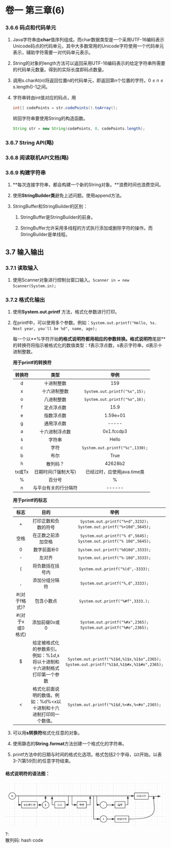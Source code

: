 # 卷一 第三章(6)

### 3.6.6 码点和代码单元

1. Java字符串由**char**值序列组成。而char数据类型是一个采用UTF-16编码表示Unicode码点的代码单元，其中大多数常用的Unicode字符使用一个代码单元表示，辅助字符需要一对代码单元表示。

2. String的对象的length方法可以返回采用UTF-16编码表示的给定字符串所需要的代码单元数量。得到的实际长度即码点数量。

3. 调用s.charAt(n)将返回位置n的代码单元，即返回第n个位置的字符。0 ≤ n ≤ s.length()-1之间。

4. 字符串转由int值对应的码点，用

   ```java
   int[] codePoints = str.codePoints().toArray();
   ```

   转回字符串要使用String的构造函数。

   ```java
   String str = new String(codePoints, 0, codePoints.length);
   ```
### 3.6.7 String API(略)
### 3.6.8 阅读联机API文档(略)
### 3.6.9 构建字符串
1. **每次连接字符串，都会构建一个新的String对象。**浪费时间也浪费空间。

2. 使用**StringBuilder类**避免上述问题。使用append方法。

3. StringBuffer和StringBuilder的区别：

   1. StringBuffer是StringBuilder的前身。

   2. StringBuffer允许采用多线程的方式执行添加或删除字符的操作。而StringBuilder是单线程。
## 3.7 输入输出
### 3.7.1 读取输入

1. 使用Scanner对象进行控制台窗口输入。```Scanner in = new Scanner(System.in); ```


### 3.7.2 格式化输出

1. 使用**System.out.printf** 方法，格式化参数进行打印。

2. 在printf中，可以使用多个参数。例如：```System.out.printf("Hello, %s. Next year, you'll be %d", name, age);```

   每一个以**%字符开始**的格式说明符都用相应的参数转换。格式说明符**尾部**的转换符将指示被格式化的数值类型：f表示浮点数，s表示字符串，d表示十进制整数。

   **用于printf的转换符**

   | 转换符 |         类型         |                举例                 |
   | :----: | :------------------: | :---------------------------------: |
   |   d    |      十进制整数      |                 159                 |
   |   x    |     十六进制整数     |  ```System.out.printf("%x",15);```  |
   |   o    |      八进制整数      |  ```System.out.printf("%o",16);```  |
   |   f    |      定点浮点数      |                15.9                 |
   |   e    |      指数浮点数      |              1.59e+01               |
   |   g    |      通用浮点数      |                -----                |
   |   a    |    十六进制浮点数    |             0x1.fccdp3              |
   |   s    |        字符串        |                Hello                |
   |   c    |         字符         | ```System.out.printf("%c",1330);``` |
   |   b    |         布尔         |                True                 |
   |   h    |       散列码？       |               42628b2               |
   | tx或Tx | 日期时间(T强制大写)  |     已经过时，应使用java.time类     |
   |   %    |        百分号        |                  %                  |
   |   n    | 与平台有关的行分隔符 |               ------                |

   **用于printf的标志**

   |      标志       |                             目的                             |                             举例                             |
   | :-------------: | :----------------------------------------------------------: | :----------------------------------------------------------: |
   |        +        |                     打印正数和负数的符号                     | ```System.out.printf("%+d",3232);```<br/> ```System.out.printf("%+10d",5645);``` |
   |      空格       |                      在正数之前添加空格                      | ```System.out.printf("% d",5645);```<br/> ```System.out.printf("% 10d",5645);``` |
   |        0        |                         数字前面补0                          |            ```System.out.printf("%010d",3333);```            |
   |        -        |                            左对齐                            |            ```System.out.printf("%-10d",3333);```            |
   |        (        |                       将负数括在括号内                       |            ```System.out.printf("%(d",-3333);```             |
   |        ,        |                        添加分组分隔符                        |             ```System.out.printf("%,d",3333);```             |
   |  #(对于f格式)?  |                          包含小数点                          |            ```System.out.printf("%#f",3333.);```             |
   | #(对于x或0格式) |                        添加前缀0x或0                         | ```System.out.printf("%#x",2365);```<br />```System.out.printf("%#o",2365);``` |
   |        $        | 给定被格式化的参数索引。例如：%1$d,%1$x将以十进制和十六进制格式打印第一个参数 | ```System.out.printf("%1$d,%1$x,%1$o",2365);```<br />```System.out.printf("%1$d,%1$#x,%1$#o",2365);``` |
   |        <        | 格式化前面说明的数值。例如：%d%<x以十进制和十六进制打印同一个数值。 |       ```System.out.printf("%1$d,%<#x,%<#o",2365);```        |

3. 可以用**s转换符**格式化任意的对象。

4. 使用静态的**String.format**方法创建一个格式化的字符串。

5. printf方法中的日期与时间的格式化选项。格式包括2个字母，以t开始。以表3-7(第59页)的任意字符结束。

#### 格式说明符的语法图：

![](imgs/格式说明符语法图.png)

?:  
散列码: hash code
